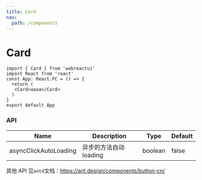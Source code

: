 ```yaml
---
title: Card
nav:
  path: /components
---
```


# Card

```tsx
import { Card } from 'webreactui'
import React from 'react'
const App: React.FC = () => {
  return (
   <Card>aaaa</Card>
  )
}
export default App
```

### API

| Name                  | Description            | Type    | Default |
| --------------------- | ---------------------- | ------- | ------- |
| asyncClickAutoLoading | 异步的方法自动 loading | boolean | false   |

其他 API 见`antd`文档：https://ant.design/components/button-cn/
